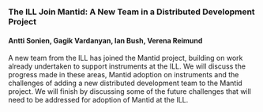 ### The ILL Join Mantid: A New Team in a Distributed Development Project

#### Antti Sonien, Gagik Vardanyan, Ian Bush, Verena Reimund

A new team from the ILL has joined the Mantid project, building on work already undertaken to support instruments at the ILL. We will discuss the progress made in these areas, Mantid adoption on instruments and the challenges of adding a new distributed development team to the Mantid project. We will finish by discussing some of the future challenges that will need to be addressed for adoption of Mantid at the ILL.

